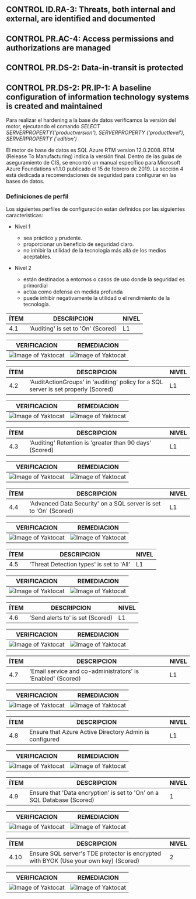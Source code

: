 

## CONTROL ID.RA-3: Threats, both internal and external, are identified and documented
## CONTROL PR.AC-4: Access permissions and authorizations are managed
## CONTROL PR.DS-2: Data-in-transit is protected
## CONTROL PR.DS-2: PR.IP-1: A baseline configuration of information technology systems is created and maintained
Para realizar el hardening a la base de datos verificamos la versión del motor, ejecutando el comando *SELECT SERVERPROPERTY('productversion'), SERVERPROPERTY ('productlevel'), SERVERPROPERTY ('edition')*

El motor de base de datos es SQL Azure RTM version 12.0.2008. RTM (Release To Manufacturing) indica  la versión final.
Dentro de las guías de aseguramiento de CIS, se encontró un manual específico para Microsoft Azure Foundations v1.1.0 publicado el  15 de febrero de 2019. La sección 4 está dedicada a recomendaciones de seguridad para configurar en las bases de datos.  

### Definiciones de perfil
Los siguientes perfiles de configuración están definidos por las siguientes caracteristicas:  
  +	 Nivel 1    
      + sea práctico y prudente.  
      +	 proporcionar un beneficio de seguridad claro.       
      +	 no inhibir la utilidad de la tecnología más allá de los medios aceptables.  
 
  + Nivel 2
      + están destinados a entornos o casos de uso donde la seguridad es primordial
      + actúa como defensa en medida profunda
      + puede inhibir negativamente la utilidad o el rendimiento de la tecnología.  
      
|**ÍTEM** | **DESCRIPCION** | **NIVEL** |
|---------|---------------------------------|-----|
|4.1 |'Auditing' is set to 'On' (Scored) |L1|

|VERIFICACION|REMEDIACION|
|------------------------------------------|---------------------------------------------|
|![Image of Yaktocat]() |![Image of Yaktocat]()|

|**ÍTEM** | **DESCRIPCION** | **NIVEL** |
|---------|---------------------------------|-----|
|4.2 |'AuditActionGroups' in 'auditing' policy for a SQL server is set properly (Scored)|L1|

|VERIFICACION|REMEDIACION|
|------------------------------------------|---------------------------------------------|
|![Image of Yaktocat]() |![Image of Yaktocat]()|

|**ÍTEM** | **DESCRIPCION** | **NIVEL** |
|---------|---------------------------------|-----|
|4.3 |'Auditing' Retention is 'greater than 90 days' (Scored)|L1|

|VERIFICACION|REMEDIACION|
|------------------------------------------|---------------------------------------------|
|![Image of Yaktocat]() |![Image of Yaktocat]()|

|**ÍTEM** | **DESCRIPCION** | **NIVEL** |
|---------|---------------------------------|-----|
|4.4|'Advanced Data Security' on a SQL server is set to 'On' (Scored)|L1|

|VERIFICACION|REMEDIACION|
|------------------------------------------|---------------------------------------------|
|![Image of Yaktocat]() |![Image of Yaktocat]()|

|**ÍTEM** | **DESCRIPCION** | **NIVEL** |
|---------|---------------------------------|-----|
|4.5 |'Threat Detection types' is set to 'All'|L1|

|VERIFICACION|REMEDIACION|
|------------------------------------------|---------------------------------------------|
|![Image of Yaktocat]() |![Image of Yaktocat]()|

|**ÍTEM** | **DESCRIPCION** | **NIVEL** |
|---------|---------------------------------|-----|
|4.6 |'Send alerts to' is set (Scored)|L1|

|VERIFICACION|REMEDIACION|
|------------------------------------------|---------------------------------------------|
|![Image of Yaktocat]() |![Image of Yaktocat]()|

|**ÍTEM** | **DESCRIPCION** | **NIVEL** |
|---------|---------------------------------|-----|
|4.7 |'Email service and co-administrators' is 'Enabled' (Scored)|L1|

|VERIFICACION|REMEDIACION|
|------------------------------------------|---------------------------------------------|
|![Image of Yaktocat]() |![Image of Yaktocat]()|

|**ÍTEM** | **DESCRIPCION** | **NIVEL** |
|---------|---------------------------------|-----|
|4.8 |Ensure that Azure Active Directory Admin is configured|L1|

|VERIFICACION|REMEDIACION|
|------------------------------------------|---------------------------------------------|
|![Image of Yaktocat]() |![Image of Yaktocat]()|

|**ÍTEM** | **DESCRIPCION** | **NIVEL** |
|---------|---------------------------------|-----|
|4.9 |Ensure that 'Data encryption' is set to 'On' on a SQL Database (Scored)|1|

|VERIFICACION|REMEDIACION|
|------------------------------------------|---------------------------------------------|
|![Image of Yaktocat]() |![Image of Yaktocat]()|

|**ÍTEM** | **DESCRIPCION** | **NIVEL** |
|---------|---------------------------------|-----|
|4.10 |Ensure SQL server's TDE protector is encrypted with BYOK (Use your own key) (Scored) |2|

|VERIFICACION|REMEDIACION|
|------------------------------------------|---------------------------------------------|
|![Image of Yaktocat]() |![Image of Yaktocat]()|





